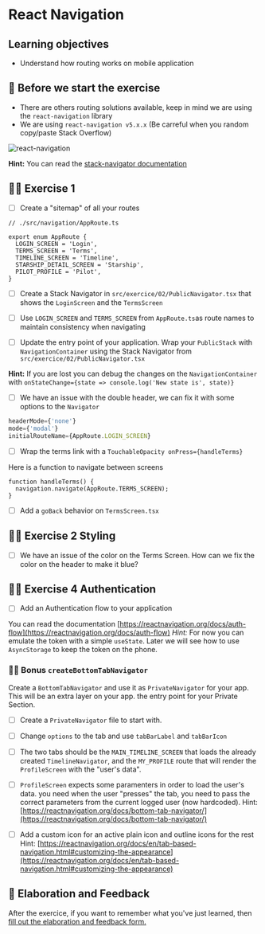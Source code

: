 # React Navigation

## Learning objectives

- Understand how routing works on mobile application

## 🥑 Before we start the exercise

- There are others routing solutions available, keep in mind we are using the `react-navigation` library
- We are using `react-navigation v5.x.x` (Be carreful when you random copy/paste Stack Overflow)

![react-navigation]()

**Hint:** You can read the [stack-navigator documentation](https://reactnavigation.org/docs/stack-navigator/)

## 🤸‍♀️ Exercise 1

- [ ] Create a "sitemap" of all your routes

```
// ./src/navigation/AppRoute.ts

export enum AppRoute {
  LOGIN_SCREEN = 'Login',
  TERMS_SCREEN = 'Terms',
  TIMELINE_SCREEN = 'Timeline',
  STARSHIP_DETAIL_SCREEN = 'Starship',
  PILOT_PROFILE = 'Pilot',
}
```

- [ ] Create a Stack Navigator in `src/exercice/02/PublicNavigator.tsx` that shows the `LoginScreen` and the `TermsScreen`
- [ ] Use `LOGIN_SCREEN` and `TERMS_SCREEN` from `AppRoute.ts`as route names to maintain consistency when navigating

- [ ] Update the entry point of your application. Wrap your `PublicStack` with `NavigationContainer` using the Stack Navigator from `src/exercice/02/PublicNavigator.tsx`

**Hint:** If you are lost you can debug the changes on the `NavigationContainer` with `onStateChange={state => console.log('New state is', state)}`

- [ ] We have an issue with the double header, we can fix it with some options to the `Navigator`

```javascript
headerMode={'none'}
mode={'modal'}
initialRouteName={AppRoute.LOGIN_SCREEN}
```

- [ ] Wrap the terms link with a `TouchableOpacity onPress={handleTerms}`

Here is a function to navigate between screens

```
function handleTerms() {
  navigation.navigate(AppRoute.TERMS_SCREEN);
}
```

- [ ] Add a `goBack` behavior on `TermsScreen.tsx`

## 🤸‍♀️ Exercise 2 Styling

- [ ] We have an issue of the color on the Terms Screen. How can we fix the color on the header to make it blue?


## 🤸‍♀️ Exercise 4 Authentication

- [ ] Add an Authentication flow to your application

You can read the documentation [https://reactnavigation.org/docs/auth-flow](https://reactnavigation.org/docs/auth-flow)
_Hint:_ For now you can emulate the token with a simple `useState`. Later we will see how to use `AsyncStorage` to keep the token on the phone.

### 🏋️‍♀️ Bonus `createBottomTabNavigator`

Create a `BottomTabNavigator` and use it as `PrivateNavigator` for your app. This will be an extra layer on your app. the entry point for your Private Section.

- [ ] Create a `PrivateNavigator` file to start with.
- [ ] Change `options` to the tab and use `tabBarLabel` and `tabBarIcon`
- [ ] The two tabs should be the `MAIN_TIMELINE_SCREEN` that loads the already created `TimelineNavigator`, and the `MY_PROFILE` route that will render the `ProfileScreen` with the "user's data".
- [ ] `ProfileScreen` expects some paramenters in order to load the user's data. you need when the user "presses"
      the tab, you need to pass the correct parameters from the current logged user (now hardcoded). Hint: [https://reactnavigation.org/docs/bottom-tab-navigator/](https://reactnavigation.org/docs/bottom-tab-navigator/)

- [ ] Add a custom icon for an active plain icon and outline icons for the rest
      Hint: [https://reactnavigation.org/docs/en/tab-based-navigation.html#customizing-the-appearance](https://reactnavigation.org/docs/en/tab-based-navigation.html#customizing-the-appearance)

## 🏅 Elaboration and Feedback

<div>
<span>After the exercice, if you want to remember what you've just learned, then </span>
<a rel="noopener noreferrer" target="_blank" href="https://airtable.com/shrBuZqOJL5UeLLF1?prefill_Name=React+Native+Navigation&prefill_Exercice=1">
  fill out the elaboration and feedback form.
</a>
</div>
